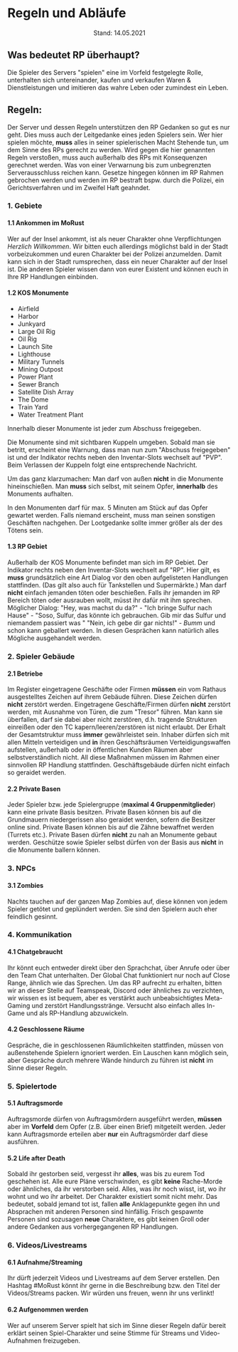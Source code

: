 # **Regeln und Abläufe**
<center>Stand: 14.05.2021</center>

## **Was bedeutet RP überhaupt?**
Die Spieler des Servers "spielen" eine im Vorfeld festgelegte Rolle, unterhalten sich untereinander, kaufen und verkaufen Waren & Dienstleistungen und imitieren das wahre Leben oder zumindest ein Leben.

## **Regeln:**

Der Server und dessen Regeln unterstützen den RP Gedanken so gut es nur geht. Dies muss auch der Leitgedanke eines jeden Spielers sein. Wer hier spielen möchte, **muss** alles in seiner spielerischen Macht Stehende tun, um dem Sinne des RPs gerecht zu werden. Wird gegen die hier genannten Regeln verstoßen, muss auch außerhalb des RPs mit Konsequenzen gerechnet werden. Was von einer Verwarnung bis zum unbegrenzten Serverausschluss reichen kann. Gesetze hingegen können im RP Rahmen gebrochen werden und werden im RP bestraft bspw. durch die Polizei, ein Gerichtsverfahren und im Zweifel Haft geahndet.

### **1. Gebiete**

#### **1.1 Ankommen im MoRust**
Wer auf der Insel ankommt, ist als neuer Charakter ohne Verpflichtungen *Herzlich Willkommen*. Wir bitten euch allerdings möglichst bald in der Stadt vorbeizukommen und euren Charakter bei der Polizei anzumelden. Damit kann sich in der Stadt rumsprechen, dass ein neuer Charakter auf der Insel ist. Die anderen Spieler wissen dann von eurer Existent und können euch in Ihre RP Handlungen einbinden.

#### **1.2 KOS Monumente**
 - Airfield
 - Harbor
 - Junkyard
 - Large Oil Rig
 - Oil Rig
 - Launch Site
 - Lighthouse
 - Military Tunnels
 - Mining Outpost
 - Power Plant
 - Sewer Branch
 - Satellite Dish Array
 - The Dome
 - Train Yard
 - Water Treatment Plant
 
Innerhalb dieser Monumente ist jeder zum Abschuss freigegeben.

Die Monumente sind mit sichtbaren Kuppeln umgeben. Sobald man sie betritt, erscheint eine Warnung, dass man nun zum "Abschuss freigegeben" ist und der Indikator rechts neben den Inventar-Slots wechselt auf "PVP". Beim Verlassen der Kuppeln folgt eine entsprechende Nachricht.

Um das ganz klarzumachen: Man darf von außen **nicht** in die Monumente hineinschießen. Man **muss** sich selbst, mit seinem Opfer, **innerhalb**  des Monuments aufhalten.

In den Monumenten darf für max. 5 Minuten am Stück auf das Opfer gewartet werden. Falls niemand erscheint, muss man seinen sonstigen Geschäften nachgehen. Der Lootgedanke sollte immer größer als der des Tötens sein.

#### **1.3 RP Gebiet**
Außerhalb der KOS Monumente befindet man sich im RP Gebiet. Der Indikator rechts neben den Inventar-Slots wechselt auf "RP". Hier gilt, es **muss** grundsätzlich eine Art Dialog vor den oben aufgelisteten Handlungen stattfinden. (Das gilt also auch für Tankstellen und Supermärkte.)
Man darf **nicht** einfach jemanden töten oder beschießen.
Falls ihr jemanden im RP Bereich töten oder ausrauben wollt, müsst ihr dafür mit ihm sprechen.
Möglicher Dialog: "Hey, was machst du da?" - "Ich bringe Sulfur nach Hause" - "Soso, Sulfur, das könnte ich gebrauchen. Gib mir das Sulfur und niemandem passiert was " "Nein, ich gebe dir gar nichts!" - *Bumm* und schon kann geballert werden. In diesen Gesprächen kann natürlich alles Mögliche ausgehandelt werden.

### **2. Spieler Gebäude**
#### **2.1 Betriebe**
 Im Register eingetragene Geschäfte oder Firmen **müssen** ein vom Rathaus ausgestelltes Zeichen auf ihrem Gebäude führen. Diese Zeichen dürfen **nicht** zerstört werden. Eingetragene Geschäfte/Firmen dürfen **nicht** zerstört werden, mit Ausnahme von Türen, die zum "Tresor" führen. Man kann sie überfallen, darf sie dabei aber nicht zerstören, d.h. tragende Strukturen einreißen oder den TC kapern/leeren/zerstören ist nicht erlaubt. Der Erhalt der Gesamtstruktur muss **immer** gewährleistet sein. Inhaber dürfen sich mit allen Mitteln verteidigen und **in** ihren Geschäftsräumen Verteidigungswaffen aufstellen, außerhalb oder in öffentlichen Kunden Räumen aber selbstverständlich nicht. All diese Maßnahmen müssen im Rahmen einer sinnvollen RP Handlung stattfinden. Geschäftsgebäude dürfen nicht einfach so geraidet werden.

#### **2.2 Private Basen**
Jeder Spieler bzw. jede Spielergruppe (**maximal 4 Gruppenmitglieder**) kann eine private Basis besitzen.
Private Basen können bis auf die Grundmauern niedergerissen also geraidet werden, sofern die Besitzer online sind. Private Basen können bis auf die Zähne bewaffnet werden (Turrets etc.).
Private Basen dürfen **nicht** zu nah an Monumente gebaut werden. Geschütze sowie Spieler selbst dürfen von der Basis aus **nicht** in die Monumente ballern können.

### **3. NPCs**

#### **3.1 Zombies**
Nachts tauchen auf der ganzen Map Zombies auf, diese können von jedem Spieler getötet und geplündert werden. Sie sind den Spielern auch eher feindlich gesinnt.

### **4. Kommunikation**

#### **4.1 Chatgebraucht**
Ihr könnt euch entweder direkt über den Sprachchat, über Anrufe oder über den Team Chat unterhalten. Der Global Chat funktioniert nur noch auf Close Range, ähnlich wie das Sprechen. Um das RP aufrecht zu erhalten, bitten wir an dieser Stelle auf Teamspeak, Discord oder ähnliches zu verzichten, wir wissen es ist bequem, aber es verstärkt auch unbeabsichtigtes Meta-Gaming und zerstört Handlungsstränge. Versucht also einfach alles In-Game und als RP-Handlung abzuwickeln.

#### **4.2 Geschlossene Räume**
Gespräche, die in geschlossenen Räumlichkeiten stattfinden, müssen von außenstehende Spielern ignoriert werden. Ein Lauschen kann möglich sein, aber Gespräche durch mehrere Wände hindurch zu führen ist **nicht** im Sinne dieser Regeln. 

### **5. Spielertode**

#### **5.1 Auftragsmorde**
Auftragsmorde dürfen von Auftragsmördern ausgeführt werden, **müssen** aber im **Vorfeld** dem Opfer (z.B. über einen Brief) mitgeteilt werden. Jeder kann Auftragsmorde erteilen aber **nur** ein Auftragsmörder darf diese ausführen.

#### **5.2 Life after Death**
Sobald ihr gestorben seid, vergesst ihr **alles**, was bis zu eurem Tod geschehen ist. Alle eure Pläne verschwinden, es gibt **keine** Rache-Morde oder ähnliches, da ihr verstorben seid. Alles, was ihr noch wisst, ist, wo ihr wohnt und wo ihr arbeitet. Der Charakter existiert somit nicht mehr. Das bedeutet, sobald jemand tot ist, fallen **alle** Anklagepunkte gegen ihn und Absprachen mit anderen Personen sind hinfällig. Frisch gespawnte Personen sind sozusagen **neue** Charaktere, es gibt keinen Groll oder andere Gedanken aus vorhergegangenen RP Handlungen.

### **6. Videos/Livestreams**

#### **6.1 Aufnahme/Streaming**
Ihr dürft jederzeit Videos und Livestreams auf dem Server erstellen. Den Hashtag #MoRust könnt ihr gerne in die Beschreibung bzw. den Titel der Videos/Streams packen. Wir würden uns freuen, wenn ihr uns verlinkt!

#### **6.2 Aufgenommen werden**
Wer auf unserem Server spielt hat sich im Sinne dieser Regeln dafür bereit erklärt seinen Spiel-Charakter und seine Stimme für Streams und Video-Aufnahmen freizugeben.
